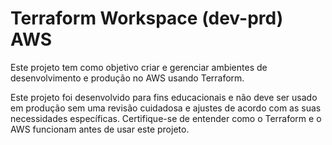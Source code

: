 # Terraform Workspace (dev-prd) AWS

Este projeto tem como objetivo criar e gerenciar ambientes de desenvolvimento e produção no AWS usando Terraform.

Este projeto foi desenvolvido para fins educacionais e não deve ser usado em produção sem uma revisão cuidadosa e ajustes de acordo com as suas necessidades específicas. Certifique-se de entender como o Terraform e o AWS funcionam antes de usar este projeto.
